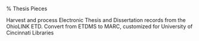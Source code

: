 % Thesis Pieces

Harvest and process Electronic Thesis and Dissertation records from the OhioLINK ETD. Convert from ETDMS to MARC, customized for University of Cincinnati Libraries
